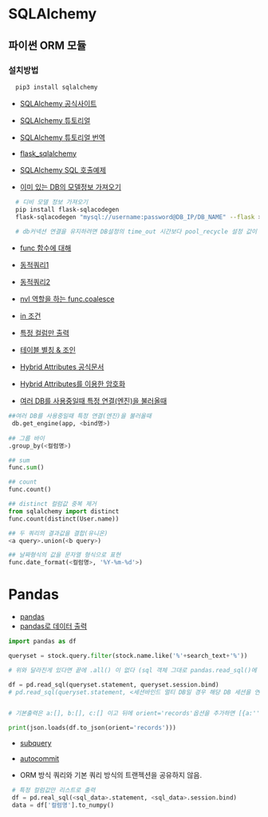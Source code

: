 # SQLAlchemy

## 파이썬 ORM 모듈

### 설치방법

```bash
  pip3 install sqlalchemy
```


* [SQLAlchemy 공식사이트](https://www.sqlalchemy.org/)

* [SQLAlchemy 튜토리얼](https://riptutorial.com/ko/sqlalchemy)

* [SQLAlchemy 튜토리얼 번역](https://edykim.com/ko/post/getting-started-with-sqlalchemy-part-1/)

* [flask_sqlalchemy](https://opentutorials.org/module/3669/22070)

* [SQLAlchemy SQL 호출예제](https://lowelllll.github.io/til/2019/04/19/TIL-flask-sqlalchemy-orm/)

* [이미 있는 DB의 모델정보 가져오기](https://beomi.github.io/2017/10/20/DB-To-SQLAlchemy-Model/)
```bash
  # 디비 모델 정보 가져오기
  pip install flask-sqlacodegen
  flask-sqlacodegen "mysql://username:password@DB_IP/DB_NAME" --flask > models.py
  
  # db커넥션 연결을 유지하려면 DB설정의 time_out 시간보다 pool_recycle 설정 값이 작아야함.
```

* [func 함수에 대해](https://item4.blog/2015-07-05/Internal-of-sqlalchemy.sql.expression.func/)

* [동적쿼리1](https://stackoverflow.com/questions/37336520/sqlalchemy-dynamic-filter)

* [동적쿼리2](https://stackoverrun.com/ko/q/10784033)

* [nvl 역할을 하는 func.coalesce](https://programtalk.com/python-examples/sqlalchemy.sql.func.coalesce/)

* [in 조건](https://stackoverflow.com/questions/8603088/sqlalchemy-in-clause)

* [특정 컬럼만 출력](https://qastack.kr/programming/11530196/flask-sqlalchemy-query-specify-column-names)

* [테이블 별칭 & 조인](https://edykim.com/ko/post/getting-started-with-sqlalchemy-part-2/)

* [Hybrid Attributes 공식문서](https://docs.sqlalchemy.org/en/13/orm/extensions/hybrid.html) 

* [Hybrid Attributes를 이용한 암호화](https://spoqa.github.io/2011/12/10/sqlalchemy-hybrid-attributes.html)
* [여러 DB를 사용중일때 특정 연결(엔진)을 불러올때](https://github.com/pallets/flask-sqlalchemy/issues/359)
```python
##여러 DB를 사용중일때 특정 연결(엔진)을 불러올때
 db.get_engine(app, <bind명>)
 
## 그룹 바이
.group_by(<컬럼명>)

## sum
func.sum()

## count
func.count()

## distinct 컬럼값 중복 제거
from sqlalchemy import distinct
func.count(distinct(User.name))

## 두 쿼리의 결과값을 결합(유니온)
<a query>.union(<b query>)

## 날짜형식의 값을 문자열 형식으로 표현
func.date_format(<컬럼명>, '%Y-%m-%d'>)
```

# Pandas
* [pandas](http://pythonstudy.xyz/python/article/408-pandas-%EB%8D%B0%EC%9D%B4%ED%83%80-%EB%B6%84%EC%84%9D)
* [pandas로 데이터 출력](https://lemontia.tistory.com/844)
```python
import pandas as df

queryset = stock.query.filter(stock.name.like('%'+search_text+'%'))

# 위와 달라진게 있다면 끝에 .all() 이 없다 (sql 객체 그대로 pandas.read_sql()에 전달)

df = pd.read_sql(queryset.statement, queryset.session.bind)
# pd.read_sql(queryset.statement, <세션바인드 멀티 DB일 경우 해당 DB 세션을 연결 예. db.get_engine(app, bind명)>)


# 기본출력은 a:[], b:[], c:[] 이고 뒤에 orient='records'옵션을 추가하면 [{a:'',b:'',c:''},{a,b,c..},{}] 형태로 변환

print(json.loads(df.to_json(orient='records')))
```
* [subquery](https://stackoverrun.com/ko/q/10713483)
* [autocommit](https://ash84.io/2018/07/30/sqlalchemy-autocommit/)

* ORM 방식 쿼리와 기본 쿼리 방식의 트랜젝션을 공유하지 않음.


```python
 # 특정 컬럼값만 리스트로 출력
 df = pd.real_sql(<sql_data>.statement, <sql_data>.session.bind)
 data = df['컬럼명'].to_numpy()
 
```


